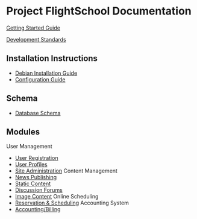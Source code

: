 # Project FlightSchool Documentation #

[Getting Started Guide](GettingStarted.md)

[Development Standards](DevelopmentStandards.md)
## Installation Instructions ##
  * [Debian Installation Guide](DebianInstall.md)
  * [Configuration Guide](ConfiguringFlightSchool.md)

## Schema ##
  * [Database Schema](DatabaseSchema.md)

## Modules ##
User Management
  * [User Registration](UserRegistrationModule.md)
  * [User Profiles](UserProfileModule.md)
  * [Site Administration](AdministrationModule.md)
Content Management
  * [News Publishing](NewsModule.md)
  * [Static Content](StaticContentModule.md)
  * [Discussion Forums](ForumModule.md)
  * [Image Content](ImageFileModule.md)
Online Scheduling
  * [Reservation & Scheduling](SchedulingModule.md)
Accounting System
  * [Accounting/Billing](BillingModule.md)
